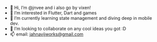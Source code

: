 - 👋 Hi, I’m @jnvee and i also go by vixen!
- 👀 I’m interested in Flutter, Dart and games
- 🌱 I’m currently learning state management and diving deep in mobile dev.
- 💞️ I’m looking to collaborate on any cool ideas you got :D
- 📫 email: jahnavijworks@gmail.com 

<!---
jnvee/jnvee is a ✨ special ✨ repository because its `README.md` (this file) appears on your GitHub profile.
You can click the Preview link to take a look at your changes.
--->
